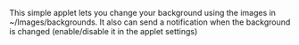 This simple applet lets you change your background using the images in ~/Images/backgrounds.
It also can send a notification when the background is changed (enable/disable it in the applet settings)
